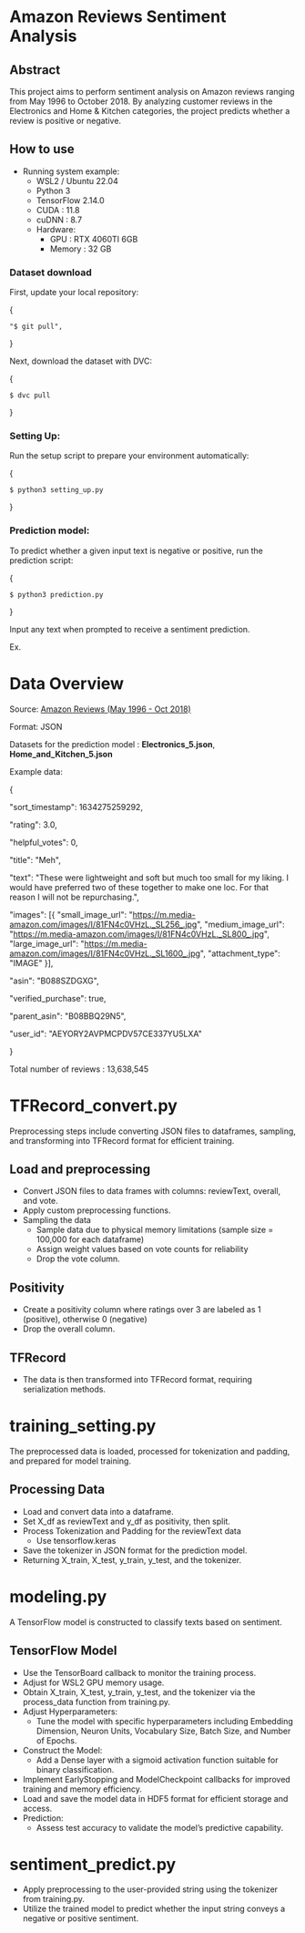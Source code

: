 ﻿# Amazon Reviews Sentiment Analysis

## Abstract
This project aims to perform sentiment analysis on Amazon reviews ranging from May 1996 to October 2018. By analyzing customer reviews in the Electronics and Home & Kitchen categories, the project predicts whether a review is positive or negative.

## How to use
* Running system example:
  * WSL2 / Ubuntu 22.04
  * Python 3
  * TensorFlow 2.14.0
  * CUDA : 11.8
  * cuDNN : 8.7
  * Hardware:
    * GPU : RTX 4060TI 6GB
    * Memory : 32 GB

### Dataset download
First, update your local repository:

{

    "$ git pull",
}



Next, download the dataset with DVC:

{

    $ dvc pull
}



### Setting Up:
Run the setup script to prepare your environment automatically:

{

    $ python3 setting_up.py
}

### Prediction model:
To predict whether a given input text is negative or positive, run the prediction script:

{

    $ python3 prediction.py
}

Input any text when prompted to receive a sentiment prediction.

Ex.


# Data Overview
Source: [Amazon Reviews (May 1996 - Oct 2018)](https://cseweb.ucsd.edu/~jmcauley/datasets/amazon_v2/)

Format: JSON

Datasets for the prediction model : **Electronics_5.json**, **Home_and_Kitchen_5.json**

Example data: 

{

  "sort_timestamp": 1634275259292,

  "rating": 3.0,

  "helpful_votes": 0,
 
  "title": "Meh",
 
  "text": "These were lightweight and soft but much too small for my liking. I would have preferred two of these together to make one loc. For that reason I will not be repurchasing.",

  "images": [{
       "small_image_url": "https://m.media-amazon.com/images/I/81FN4c0VHzL._SL256_.jpg",
       "medium_image_url": "https://m.media-amazon.com/images/I/81FN4c0VHzL._SL800_.jpg",
       "large_image_url": "https://m.media-amazon.com/images/I/81FN4c0VHzL._SL1600_.jpg",
       "attachment_type": "IMAGE"
  }],

  "asin": "B088SZDGXG",

  "verified_purchase": true,

  "parent_asin": "B08BBQ29N5",

  "user_id": "AEYORY2AVPMCPDV57CE337YU5LXA"

}

Total number of reviews : 13,638,545

# TFRecord_convert.py
Preprocessing steps include converting JSON files to dataframes, sampling, and transforming into TFRecord format for efficient training.

## Load and preprocessing
* Convert JSON files to data frames with columns: reviewText, overall, and vote.
* Apply custom preprocessing functions.
* Sampling the data
  * Sample data due to physical memory limitations (sample size = 100,000 for each dataframe)
  * Assign weight values based on vote counts for reliability
  * Drop the vote column.

## Positivity
* Create a positivity column where ratings over 3 are labeled as 1 (positive), otherwise 0 (negative)
* Drop the overall column.

## TFRecord
* The data is then transformed into TFRecord format, requiring serialization methods.

# training_setting.py
The preprocessed data is loaded, processed for tokenization and padding, and prepared for model training.

## Processing Data
* Load and convert data into a dataframe.
* Set X_df as reviewText and y_df as positivity, then split.
* Process Tokenization and Padding for the reviewText data
  * Use tensorflow.keras
* Save the tokenizer in JSON format for the prediction model.
* Returning X_train, X_test, y_train, y_test, and the tokenizer.


# modeling.py
A TensorFlow model is constructed to classify texts based on sentiment.

## TensorFlow Model
* Use the TensorBoard callback to monitor the training process.
* Adjust for WSL2 GPU memory usage.
* Obtain X_train, X_test, y_train, y_test, and the tokenizer via the process_data function from training.py.
* Adjust Hyperparameters:
  * Tune the model with specific hyperparameters including Embedding Dimension, Neuron Units, Vocabulary Size, Batch Size, and Number of Epochs.
* Construct the Model:
  * Add a Dense layer with a sigmoid activation function suitable for binary classification.
* Implement EarlyStopping and ModelCheckpoint callbacks for improved training and memory efficiency.
* Load and save the model data in HDF5 format for efficient storage and access.
* Prediction:
  * Assess test accuracy to validate the model’s predictive capability.

# sentiment_predict.py
* Apply preprocessing to the user-provided string using the tokenizer from training.py.
* Utilize the trained model to predict whether the input string conveys a negative or positive sentiment.
